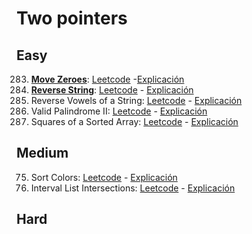# Two pointers

## Easy
283. [**Move Zeroes**](https://github.com/andresguanov/algoritmos-y-estructuras-de-datos/blob/main/Arrays%20y%20Strings/Dos%20apuntadores/src/283-move-zeroes.ts): [Leetcode](https://leetcode.com/problems/move-zeroes/) -[Explicación](https://youtu.be/aayNRwUN3Do)
344. [**Reverse String**](https://github.com/andresguanov/algoritmos-y-estructuras-de-datos/blob/main/Arrays%20y%20Strings/Dos%20apuntadores/src/344-reverse-string.ts): [Leetcode](https://leetcode.com/problems/reverse-string/) - [Explicación](https://youtu.be/_d0T_2Lk2qA)
345. Reverse Vowels of a String: [Leetcode](https://leetcode.com/problems/reverse-vowels-of-a-string/description/) - [Explicación](https://youtu.be/Vc4nQa0e2n4)
680. Valid Palindrome II: [Leetcode](https://leetcode.com/problems/valid-palindrome-ii/) - [Explicación](https://youtu.be/JrxRYBwG6EI)
977. Squares of a Sorted Array: [Leetcode](https://leetcode.com/problems/squares-of-a-sorted-array/) - [Explicación](https://youtu.be/FPCZsG_AkUg)

## Medium
75. Sort Colors: [Leetcode](https://leetcode.com/problems/sort-colors/) - [Explicación](https://youtu.be/4xbWSRZHqac)
986. Interval List Intersections: [Leetcode](https://leetcode.com/problems/interval-list-intersections/submissions/913388751/) - [Explicación](https://youtu.be/Qh8ZjL1RpLI)

## Hard

